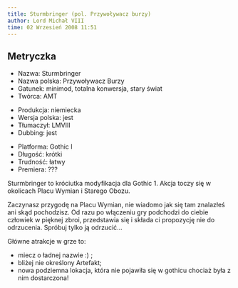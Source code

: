 ```yaml
---
title: Sturmbringer (pol. Przywoływacz burzy)
author: Lord Michał VIII
time: 02 Wrzesień 2008 11:51
---
```


## Metryczka

<!-- -->
- Nazwa: Sturmbringer
- Nazwa polska: Przywoływacz Burzy
- Gatunek: minimod, totalna konwersja, stary świat
- Twórca: AMT

<!-- -->
- Produkcja: niemiecka
- Wersja polska: jest
- Tłumaczył: LMVIII
- Dubbing: jest

<!-- -->
- Platforma: Gothic I
- Długość: krótki
- Trudność: łatwy
- Premiera: ???

Sturmbringer to króciutka modyfikacja dla Gothic 1. Akcja toczy się w okolicach Placu Wymian i Starego Obozu.

Zaczynasz przygodę na Placu Wymian, nie wiadomo jak się tam znalazłeś ani skąd pochodzisz. Od razu po włączeniu gry podchodzi do ciebie człowiek w pięknej zbroi, przedstawia się i składa ci propozycję nie do odrzucenia. Spróbuj tylko ją odrzucić...

Główne atrakcje w grze to:
- miecz o ładnej nazwie :) ;
- bliżej nie określony Artefakt;
- nowa podziemna lokacja, która nie pojawiła się w gothicu chociaż była z nim dostarczona!